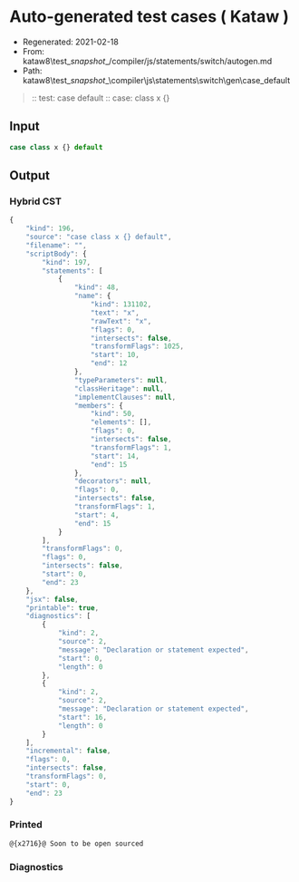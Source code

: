 # Auto-generated test cases ( Kataw )
- Regenerated: 2021-02-18
- From: kataw8\test\__snapshot__/compiler/js/statements/switch/autogen.md
- Path: kataw8\test\__snapshot__\compiler\js\statements\switch\gen\case_default
> :: test: case default
> :: case: class x {}
## Input

`````js
case class x {} default
`````

## Output


### Hybrid CST


```javascript
{
    "kind": 196,
    "source": "case class x {} default",
    "filename": "",
    "scriptBody": {
        "kind": 197,
        "statements": [
            {
                "kind": 48,
                "name": {
                    "kind": 131102,
                    "text": "x",
                    "rawText": "x",
                    "flags": 0,
                    "intersects": false,
                    "transformFlags": 1025,
                    "start": 10,
                    "end": 12
                },
                "typeParameters": null,
                "classHeritage": null,
                "implementClauses": null,
                "members": {
                    "kind": 50,
                    "elements": [],
                    "flags": 0,
                    "intersects": false,
                    "transformFlags": 1,
                    "start": 14,
                    "end": 15
                },
                "decorators": null,
                "flags": 0,
                "intersects": false,
                "transformFlags": 1,
                "start": 4,
                "end": 15
            }
        ],
        "transformFlags": 0,
        "flags": 0,
        "intersects": false,
        "start": 0,
        "end": 23
    },
    "jsx": false,
    "printable": true,
    "diagnostics": [
        {
            "kind": 2,
            "source": 2,
            "message": "Declaration or statement expected",
            "start": 0,
            "length": 0
        },
        {
            "kind": 2,
            "source": 2,
            "message": "Declaration or statement expected",
            "start": 16,
            "length": 0
        }
    ],
    "incremental": false,
    "flags": 0,
    "intersects": false,
    "transformFlags": 0,
    "start": 0,
    "end": 23
}
```

### Printed


```javascript
@{x2716}@ Soon to be open sourced
```

### Diagnostics


```javascript

```

